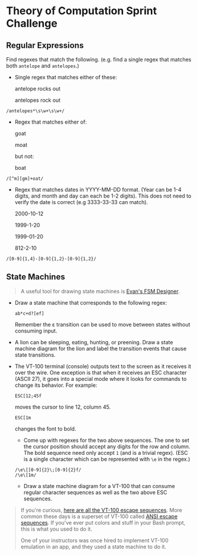 # Theory of Computation Sprint Challenge

## Regular Expressions

Find regexes that match the following. (e.g. find a single regex that matches
both `antelope` and `antelopes`.)

* Single regex that matches either of these:

    antelope rocks out
    
    antelopes rock out

```
/antelopes*\s\w+\s\w+/
```

* Regex that matches either of:

    goat
    
    moat

  but not:

    boat

```
/[^m][gm]+oat/
```

* Regex that matches dates in YYYY-MM-DD format. (Year can be 1-4 digits, and
  month and day can each be 1-2 digits). This does not need to verify the date
  is correct (e.g 3333-33-33 can match).

  2000-10-12
  
  1999-1-20
  
  1999-01-20
  
  812-2-10

```
/[0-9]{1,4}-[0-9]{1,2}-[0-9]{1,2}/
```

## State Machines

> A useful tool for drawing state machines is [Evan's FSM
> Designer](http://madebyevan.com/fsm/).

* Draw a state machine that corresponds to the following regex:

      ab*c+d?[ef]

  Remember the ε transition can be used to move between states without
  consuming input. 

* A lion can be sleeping, eating, hunting, or preening. Draw a state
  machine diagram for the lion and label the transition events that
  cause state transitions.

* The VT-100 terminal (console) outputs text to the screen as it
  receives it over the wire. One exception is that when it receives an
  ESC character (ASCII 27), it goes into a special mode where it looks
  for commands to change its behavior. For example:

      ESC[12;45f

  moves the cursor to line 12, column 45.

      ESC[1m

  changes the font to bold.

  * Come up with regexes for the two above sequences. The one to set the
    cursor position should accept any digits for the row and column. The
    bold sequence need only accept `1` (and is a trivial regex). (ESC is
    a single character which can be represented with `\e` in the regex.)

  ```
  /\e\[[0-9]{2}\;[0-9]{2}f/
  /\e\[1m/
  ```

  * Draw a state machine diagram for a VT-100 that can consume regular
    character sequences as well as the two above ESC sequences.

> If you're curious, [here are all the VT-100 escape
> sequences](http://ascii-table.com/ansi-escape-sequences-vt-100.php).
> More common these days is a superset of VT-100 called [ANSI escape
> sequences](http://ascii-table.com/ansi-escape-sequences.php). If
> you've ever put colors and stuff in your Bash prompt, this is what you
> used to do it.
>
> One of your instructors was once hired to implement VT-100 emulation
> in an app, and they used a state machine to do it.
